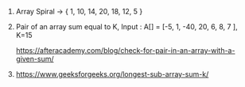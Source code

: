 1. Array Spiral -> { 1, 10, 14, 20, 18, 12, 5 }
2. Pair of an array sum equal to K, Input : A[] = [-5, 1, -40, 20, 6, 8, 7 ], K=15 

   https://afteracademy.com/blog/check-for-pair-in-an-array-with-a-given-sum/
   
4. https://www.geeksforgeeks.org/longest-sub-array-sum-k/
